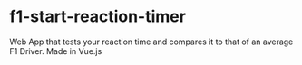 # f1-start-reaction-timer
Web App that tests your reaction time and compares it to that of an average F1 Driver. Made in Vue.js
